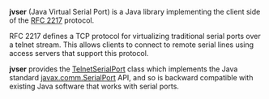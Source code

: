 **jvser** (Java Virtual Serial Port) is a Java library implementing the client side of the [RFC 2217](http://tools.ietf.org/html/rfc2217) protocol.

RFC 2217 defines a TCP protocol for virtualizing traditional serial ports over a telnet stream. This allows clients to connect to remote serial lines using access servers that support this protocol.

**jvser** provides the [TelnetSerialPort](http://archiecobbs.github.io/jvser/publish/reports/javadoc/index.html?org/dellroad/jvser/TelnetSerialPort.html) class which implements the Java standard [javax.comm.SerialPort](http://download.oracle.com/docs/cd/E17802_01/products/products/javacomm/reference/api/javax/comm/SerialPort.html) API, and so is backward compatible with existing Java software that works with serial ports.
